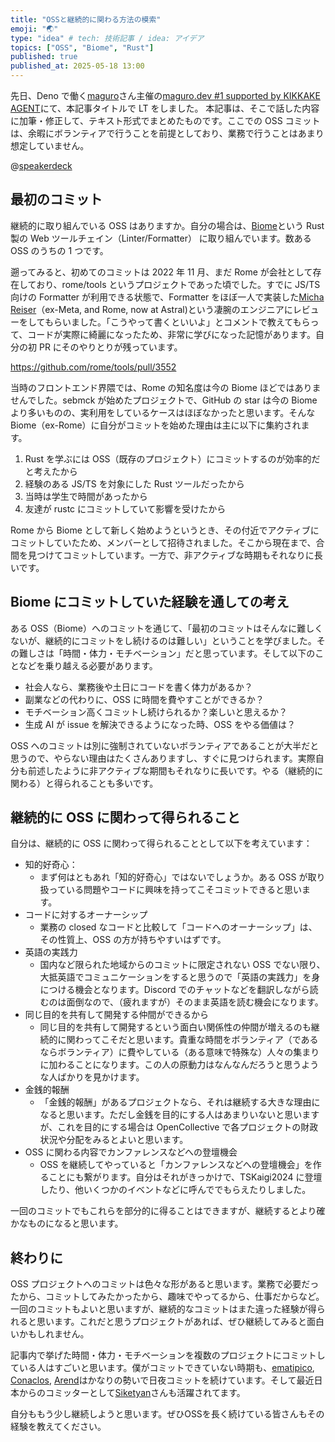 ```yaml
---
title: "OSSと継続的に関わる方法の模索"
emoji: "🌏"
type: "idea" # tech: 技術記事 / idea: アイデア
topics: ["OSS", "Biome", "Rust"]
published: true
published_at: 2025-05-18 13:00
---
```


先日、Deno で働く[maguro](https://x.com/yusuktan)さん主催の[maguro.dev #1 supported by KIKKAKE AGENT](https://maguro-dev.connpass.com/event/352415/)にて、本記事タイトルで LT をしました。
本記事は、そこで話した内容に加筆・修正して、テキスト形式でまとめたものです。ここでの OSS コミットは、余暇にボランティアで行うことを前提としており、業務で行うことはあまり想定していません。

@[speakerdeck](330d4f9dae5241febfdec7e82efd186a)

## 最初のコミット

継続的に取り組んでいる OSS はありますか。自分の場合は、[Biome](https://github.com/biomejs/biome)という Rust 製の Web ツールチェイン（Linter/Formatter） に取り組んでいます。数ある OSS のうちの 1 つです。

遡ってみると、初めてのコミットは 2022 年 11 月、まだ Rome が会社として存在しており、rome/tools というプロジェクトであった頃でした。すでに JS/TS 向けの Formatter が利用できる状態で、Formatter をほぼ一人で実装した[Micha Reiser](https://github.com/MichaReiser)（ex-Meta, and Rome, now at Astral)という凄腕のエンジニアにレビューをしてもらいました。「こうやって書くといいよ」とコメントで教えてもらって、コードが実際に綺麗になったため、非常に学びになった記憶があります。自分の初 PR にそのやりとりが残っています。

https://github.com/rome/tools/pull/3552

当時のフロントエンド界隈では、Rome の知名度は今の Biome ほどではありませんでした。sebmck が始めたプロジェクトで、GitHub の star は今の Biome より多いものの、実利用をしているケースはほぼなかったと思います。そんな Biome（ex-Rome）に自分がコミットを始めた理由は主に以下に集約されます。

1. Rust を学ぶには OSS（既存のプロジェクト）にコミットするのが効率的だと考えたから
2. 経験のある JS/TS を対象にした Rust ツールだったから
3. 当時は学生で時間があったから
4. 友達が rustc にコミットしていて影響を受けたから

Rome から Biome として新しく始めようというとき、その付近でアクティブにコミットしていたため、メンバーとして招待されました。そこから現在まで、合間を見つけてコミットしています。一方で、非アクティブな時期もそれなりに長いです。

## Biome にコミットしていた経験を通しての考え

ある OSS（Biome）へのコミットを通じて、「最初のコミットはそんなに難しくないが、継続的にコミットをし続けるのは難しい」ということを学びました。その難しさは「時間・体力・モチベーション」だと思っています。そして以下のことなどを乗り越える必要があります。

- 社会人なら、業務後や土日にコードを書く体力があるか？
- 副業などの代わりに、OSS に時間を費やすことができるか？
- モチベーション高くコミットし続けられるか？楽しいと思えるか？
- 生成 AI が issue を解決できるようになった時、OSS をやる価値は？

OSS へのコミットは別に強制されていないボランティアであることが大半だと思うので、やらない理由はたくさんありますし、すぐに見つけられます。実際自分も前述したように非アクティブな期間もそれなりに長いです。やる（継続的に関わる）と得られることも多いです。

## 継続的に OSS に関わって得られること

自分は、継続的に OSS に関わって得られることとして以下を考えています：

- 知的好奇心：
  - まず何はともあれ「知的好奇心」ではないでしょうか。ある OSS が取り扱っている問題やコードに興味を持ってこそコミットできると思います。
- コードに対するオーナーシップ
  - 業務の closed なコードと比較して「コードへのオーナーシップ」は、その性質上、OSS の方が持ちやすいはずです。
- 英語の実践力
  - 国内など限られた地域からのコミットに限定されない OSS でない限り、大抵英語でコミュニケーションをすると思うので「英語の実践力」を身につける機会となります。Discord でのチャットなどを翻訳しながら読むのは面倒なので、（疲れますが）そのまま英語を読む機会になります。
- 同じ目的を共有して開発する仲間ができるから
  - 同じ目的を共有して開発するという面白い関係性の仲間が増えるのも継続的に関わってこそだと思います。貴重な時間をボランティア（であるならボランティア）に費やしている（ある意味で特殊な）人々の集まりに加わることになります。この人の原動力はなんなんだろうと思うような人ばかりを見かけます。
- 金銭的報酬
  - 「金銭的報酬」があるプロジェクトなら、それは継続する大きな理由になると思います。ただし金銭を目的にする人はあまりいないと思いますが、これを目的にする場合は OpenCollective で各プロジェクトの財政状況や分配をみるとよいと思います。
- OSS に関わる内容でカンファレンスなどへの登壇機会
  - OSS を継続してやっていると「カンファレンスなどへの登壇機会」を作ることにも繋がります。自分はそれがきっかけで、TSKaigi2024 に登壇したり、他いくつかのイベントなどに呼んででもらえたりしました。

一回のコミットでもこれらを部分的に得ることはできますが、継続するとより確かなものになると思います。

## 終わりに

OSS プロジェクトへのコミットは色々な形があると思います。業務で必要だったから、コミットしてみたかったから、趣味でやってるから、仕事だからなど。
一回のコミットもよいと思いますが、継続的なコミットはまた違った経験が得られると思います。これだと思うプロジェクトがあれば、ぜひ継続してみると面白いかもしれません。

記事内で挙げた時間・体力・モチベーションを複数のプロジェクトにコミットしている人はすごいと思います。僕がコミットできていない時期も、[ematipico](https://github.com/ematipico), [Conaclos](https://github.com/conaclos), [Arend](https://github.com/arendjr)はかなりの勢いで日夜コミットを続けています。そして最近日本からのコミッターとして[Siketyan](https://github.com/siketyan)さんも活躍されてます。

自分ももう少し継続しようと思います。ぜひOSSを長く続けている皆さんもその経験を教えてください。
